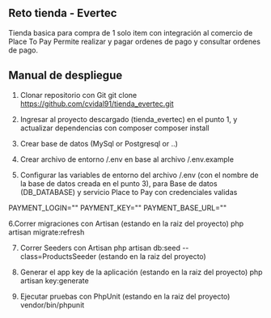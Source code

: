 ## Reto tienda - Evertec

Tienda basica para compra de 1 solo item con integración al comercio de Place To Pay
Permite realizar y pagar ordenes de pago y consultar ordenes de pago.

## Manual de despliegue

1. Clonar repositorio con Git
git clone https://github.com/cvidal91/tienda_evertec.git

2. Ingresar al proyecto descargado (tienda_evertec) en el punto 1, y actualizar dependencias con composer
composer install

3. Crear base de datos (MySql or Postgresql or ..)
4. Crear archivo de entorno /.env en base al archivo /.env.example
5. Configurar las variables de entorno del archivo /.env (con el nombre de la base de datos creada en el punto 3), para Base de datos (DB_DATABASE) y servicio Place to Pay con credenciales validas

PAYMENT_LOGIN=""
PAYMENT_KEY=""
PAYMENT_BASE_URL=""

6.Correr migraciones con Artisan (estando en la raiz del proyecto)
php artisan migrate:refresh

7. Correr Seeders con Artisan
php artisan db:seed --class=ProductsSeeder (estando en la raiz del proyecto)

8. Generar el app key de la aplicación (estando en la raiz del proyecto)
php artisan key:generate

9. Ejecutar pruebas con PhpUnit (estando en la raiz del proyecto)
vendor/bin/phpunit
